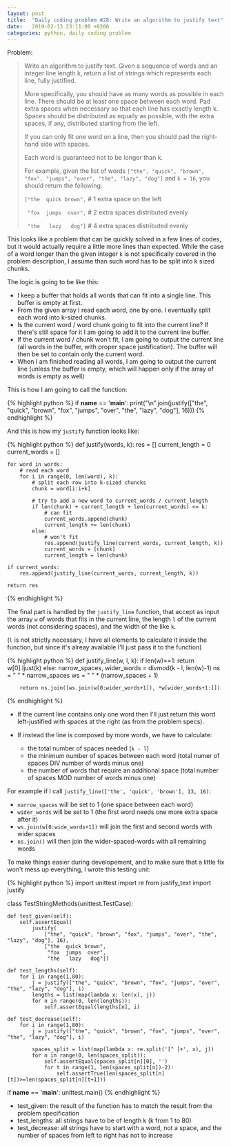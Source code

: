 ```yaml
---
layout: post
title:  "Daily coding problem #28: Write an algorithm to justify text"
date:   2019-02-13 23:11:00 +0200
categories: python, daily coding problem
---
```

Problem:

> Write an algorithm to justify text. Given a sequence of words and an integer line length k,
> return a list of strings which represents each line, fully justified.
>
> More specifically, you should have as many words as possible in each line. There should be
> at least one space between each word. Pad extra spaces when necessary so that each line has
> exactly length k. Spaces should be distributed as equally as possible, with the extra spaces,
> if any, distributed starting from the left.
>
> If you can only fit one word on a line, then you should pad the right-hand side with spaces.
>
> Each word is guaranteed not to be longer than k.
>
> For example, given the list of words
> `["the", "quick", "brown", "fox", "jumps", "over", "the", "lazy", "dog"]` and `k = 16`,
> you should return the following:
>
> `["the  quick brown",` # 1 extra space on the left
>
> ` "fox  jumps  over",` # 2 extra spaces distributed evenly
>
> ` "the   lazy   dog"]` # 4 extra spaces distributed evenly

This looks like a problem that can be quickly solved in a few lines of codes, but it would
actually require a little more lines than expected. While the case of a word longer than the
given integer `k` is not specifically covered in the problem description, I assume than such
word has to be split into k sized chunks.

The logic is going to be like this:

- I keep a buffer that holds all words that can fit into a single line. This buffer is empty at first.
- From the given array I read each word, one by one. I eventually split each word into k-sized chunks.
- Is the current word / word chunk going to fit into the current line? If there's still space for it I am going
  to add it to the current line buffer.
- If the current word / chunk won't fit, I am going to output the current line (all words in the buffer, with
  proper space justification). The buffer will then be set to contain only the current word.
- When I am finished reading all words, I am going to output the current line (unless the buffer is empty, which
  will happen only if the array of words is empty as well)

This is how I am going to call the function:

{% highlight python %}
if __name__ == '__main__':
	print("\n".join(justify(["the", "quick", "brown", "fox",
		"jumps", "over", "the", "lazy", "dog"], 16)))
{% endhighlight %}

And this is how my `justify` function looks like:

{% highlight python %}
def justify(words, k):
	res = []
	current_length = 0
	current_words = []

	for word in words:
		# read each word
		for i in range(0, len(word), k):
			# split each row into k-sized chuncks
			chunk = word[i:i+k]

			# try to add a new word to current_words / current_length
			if len(chunk) + current_length + len(current_words) <= k:
				# can fit
				current_words.append(chunk)
				current_length += len(chunk)
			else:
				# won't fit
				res.append(justify_line(current_words, current_length, k))
				current_words = [chunk]
				current_length = len(chunk)

	if current_words:
		res.append(justify_line(current_words, current_length, k))

	return res
{% endhighlight %}

The final part is handled by the `justify_line` function, that accept as input the array `w` of words that fits in the current line,
the length `l` of the current words (not considering spaces), and the width of the like `k`.

(`l` is not strictly necessary, I have all elements to calculate it inside the function, but since it's alreay available I'll just pass it to the function)

{% highlight python %}
def justify_line(w, l, k):
	if len(w)==1:
		return w[0].ljust(k)
	else:
		narrow_spaces, wider_words = divmod(k - l, len(w)-1)
		ns = " " * narrow_spaces
		ws = " " * (narrow_spaces + 1)

		return ns.join([ws.join(w[0:wider_words+1]), *w[wider_words+1:]])
{% endhighlight %}

- If the current line contains only one word then I'll just return this
  word left-justified with spaces at the right (as from the problem specs).

- If instead the line is composed by more words, we have to calculate:
  - the total number of spaces needed (`k - l`)
  - the minimum number of spaces between each word (total numer of spaces DIV number of words minus one)
  - the number of words that require an additional space (total number of spaces MOD number of words minus one)

For example if I call `justify_line(['the', 'quick', 'brown'], 13, 16)`:
- `narrow_spaces` will be set to 1 (one space between each word)
- `wider_words` will be set to 1 (the first word needs one more extra space after it)
- `ws.join(w[0:wide_words+1])` will join the first and second words with wider spaces
- `ns.join()` will then join the wider-spaced-words with all remaining words

To make things easier during developement, and to make sure that a little fix won't mess up everything, I wrote this testing unit:

{% highlight python %}
import unittest
import re
from justify_text import justify

class TestStringMethods(unittest.TestCase):

	def test_given(self):
		self.assertEqual(
			justify(
				["the", "quick", "brown", "fox", "jumps", "over", "the", "lazy", "dog"], 16),
				["the  quick brown",
        		 "fox  jumps  over",
        		 "the   lazy   dog"])

	def test_lengths(self):
		for i in range(1,80):
			j = justify(["the", "quick", "brown", "fox", "jumps", "over", "the", "lazy", "dog"], i)
			lengths = list(map(lambda x: len(x), j))
			for n in range(0, len(lengths)):
				self.assertEqual(lengths[n], i)

	def test_decrease(self):
		for i in range(1,80):
			j = justify(["the", "quick", "brown", "fox", "jumps", "over", "the", "lazy", "dog"], i)

			spaces_split = list(map(lambda x: re.split('[^ ]+', x), j))
			for n in range(0, len(spaces_split)):
				self.assertEqual(spaces_split[n][0], '')
				for t in range(1, len(spaces_split[n])-2):
					self.assertTrue(len(spaces_split[n][t])>=len(spaces_split[n][t+1]))

if __name__ == '__main__':
    unittest.main()
{% endhighlight %}

- test_given: the result of the function has to match the result from the problem specification
- test_lengths: all strings have to be of length k (k from 1 to 80)
- test_decrease: all strings have to start with a word, not a space, and the number of spaces from left to right has not to increase
